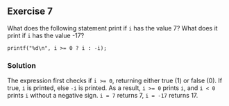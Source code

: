 ## Exercise 7
What does the following statement print if `i` has the value 7? What does it print if `i` has the value -17?
```
printf("%d\n", i >= 0 ? i : -i);
```

### Solution
The expression first checks if `i >= 0`, returning either true (1) or false (0). If true, `i` is printed, else `-i` is printed. As a result, `i >= 0` prints `i`, and `i < 0` prints `i` without a negative sign. `i = 7` returns 7, `i = -17` returns 17.